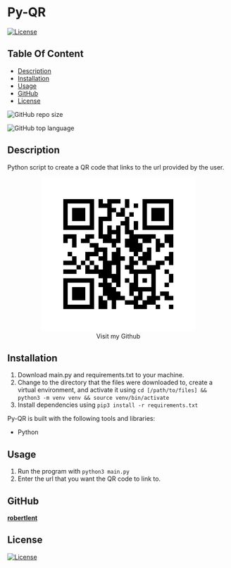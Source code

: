 # Py-QR

  [![License](https://img.shields.io/static/v1?label=License&message=GPL-3-0&color=blue&?style=plastic&logo=appveyor)](https://opensource.org/license/GPL-3-0)


## Table Of Content

- [Description](#description)
- [Installation](#installation)
- [Usage](#usage)
- [GitHub](#github)
- [License](#license)


![GitHub repo size](https://img.shields.io/github/repo-size/robertlent/py_qr?style=plastic)

  ![GitHub top language](https://img.shields.io/github/languages/top/robertlent/py_qr?style=plastic)



## Description

  Python script to create a QR code that links to the url provided by the user.


<p align="center">
  <img alt="QR code that links to my github profile" [Screenshot] src="qrcode.png"><br>
Visit my Github
</p>


## Installation

1. Download main.py and requirements.txt to your machine.
2. Change to the directory that the files were downloaded to, create a virtual environment, and activate it using `cd [/path/to/files] && python3 -m venv venv && source venv/bin/activate`
3. Install dependencies using `pip3 install -r requirements.txt`


Py-QR is built with the following tools and libraries: <ul><li>Python</li></ul>


## Usage
 
1. Run the program with `python3 main.py`
2. Enter the url that you want the QR code to link to.



## GitHub

<a href="https://github.com/robertlent"><strong>robertlent</a></strong>



## License

[![License](https://img.shields.io/static/v1?label=Licence&message=GPL-3-0&color=blue)](https://opensource.org/license/GPL-3-0)


